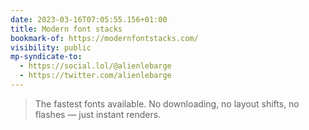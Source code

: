 ```yaml
---
date: 2023-03-16T07:05:55.156+01:00
title: Modern font stacks
bookmark-of: https://modernfontstacks.com/
visibility: public
mp-syndicate-to:
  - https://social.lol/@alienlebarge
  - https://twitter.com/alienlebarge
---
```

> The fastest fonts available. No downloading, no layout shifts, no flashes — just instant renders.

